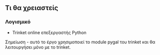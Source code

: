 ## Τι θα χρειαστείς

### Λογισμικό

+ Trinket online επεξεργαστής Python

Σημείωση - αυτό το έργο χρησιμοποιεί το module pygal του trinket και θα λειτουργήσει μόνο με το trinket.